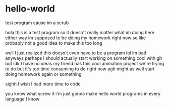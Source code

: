 # hello-world
test program cause im a scrub

hola this is a test program so it doesn't really matter what im doing here
either way im supposed to be doing my homework right now so like
probably not a good idea to make this too long

well I just realized this doesn't even have to be a program lol im bad
anyways perhaps I should actually start working on something cool with git
but idk I have no ideas
my friend has this cool animation project we're trying to do but it's too time consuming to do right now
agh might as well start doing homework again or something

sighh I wish I had more time to code

you know what screw it i'm just gonna make hello world programs in every language I know
